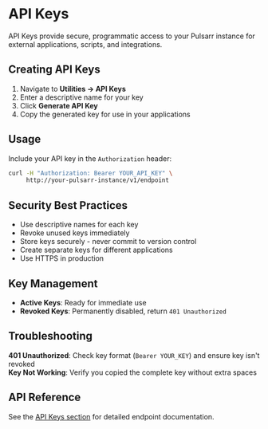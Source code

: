 # API Keys

API Keys provide secure, programmatic access to your Pulsarr instance for external applications, scripts, and integrations.

## Creating API Keys

1. Navigate to **Utilities → API Keys**
2. Enter a descriptive name for your key
3. Click **Generate API Key**
4. Copy the generated key for use in your applications

## Usage

Include your API key in the `Authorization` header:

```bash
curl -H "Authorization: Bearer YOUR_API_KEY" \
     http://your-pulsarr-instance/v1/endpoint
```

## Security Best Practices

- Use descriptive names for each key
- Revoke unused keys immediately
- Store keys securely - never commit to version control
- Create separate keys for different applications
- Use HTTPS in production

## Key Management

- **Active Keys**: Ready for immediate use
- **Revoked Keys**: Permanently disabled, return `401 Unauthorized`

## Troubleshooting

**401 Unauthorized**: Check key format (`Bearer YOUR_KEY`) and ensure key isn't revoked  
**Key Not Working**: Verify you copied the complete key without extra spaces

## API Reference

See the [API Keys section](/docs/api/api-keys) for detailed endpoint documentation.